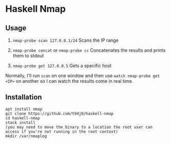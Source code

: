 # Haskell Nmap

## Usage

1. `nmap-probe scan 127.0.0.1/24`
Scans the IP range

2. `nmap-probe concat` or `nmap-probe cc`
Concatenates the results and prints them to stdout

3. `nmap-probe get 127.0.0.5`
Gets a specific host


Normally, I'll run `scan` on one window and then use `watch nmap-probe get <IP>` on another so I can watch the results come in real time.


## Installation

```
apt install nmap
git clone https://github.com/t94j0/haskell-nmap
cd haskell-nmap
stack install
(you may need to move the binary to a location the root user can access if you're not running in the root context)
mkdir /var/nmaplog
```
